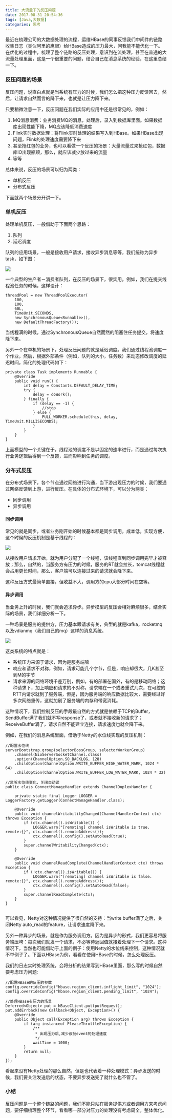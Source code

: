 ```yaml
---
title: 大流量下的反压问题
date: 2017-08-31 20:54:36
tags: [Java,大数据]
categories: 思考
---
```


最近在梳理公司的大数据处理的流程，运维HBase的同事反馈我们中间件的链路收集日志（类似阿里的鹰眼）给HBase造成的压力最大，问我能不能优化一下。在优化的过程中，梳理了整个链路的反压处理，意识到在流处理，甚至在普通的大流量处理里面，这是一个很重要的问题，结合自己在消息系统的经验，在这里总结一下。

### 反压问题的场景

反压问题，说直白点就是当系统有压力的时候，我们怎么把这种压力反馈回去，然后，让请求自然而言的降下来，也就是让压力降下来。

只要稍微注意一下，反压问题在我们实际的应用中还是很常见的，例如：

1. MQ消息消费：业务消费MQ的消息，处理后，录入到数据库里面。如果数据库出现性能下降，MQ应该降低消费速度
2. Flink实时数据处理：将Flink实时处理的结果写入到HBase。如果HBase出现问题，Flink的处理速度需要降下来
3. 甚至抢红包的业务，也可以看做一个反压的场景：大量流量过来抢红包，数据库IO出现瓶颈，那么，就应该减少放过来的流量
4. 等等

总体来说，反压的场景可以归为两类：

* 单机反压
* 分布式反压

下面就两个场景分开讲一下。

### 单机反压

处理单机反压，一般借助于下面两个思路：

1. 队列
2. 延迟调度

队列的应用场景，一般是接收用户请求，接收异步消息等等，我们统称为异步task，如下图：

![](/images/middleware/pressure-01.png)

一个典型的生产者－消费者队列，在反压的场景下，很实用。例如，我们在提交线程池任务的时候，这样设计：

```
threadPool = new ThreadPoolExecutor(
    100,
    100,
    60L,
    TimeUnit.SECONDS,
    new SynchronousQueue<Runnable>(),
    new DefaultThreadFactory());
```
当线程满的时候，通过SynchronousQueue自然而然的阻塞住任务提交，将速度降下来。

另外一个在单机的场景下，处理反压问题的就是延迟调度。我们通过线程池调度一个作业，然后，根据外部条件（例如，队列的大小，任务数）来动态修改调度的延迟时间，简化的处理代码如下：

```
private class Task implements Runnable {
    @Override
    public void run() {
        int delay = Constants.DEFAULT_DELAY_TIME;
        try {
            delay = doWork();
        } finally {
            if (delay == -1) {
                //stop
            } else {
                PULL_WORKER.schedule(this, delay, TimeUnit.MILLISECONDS);
            }
        }
    }
}
```

上面模型的一个关键在于，线程池的调度不是以固定的速率进行，而是通过每次执行业务逻辑后得到一个反馈，进而影响到任务的调度。


### 分布式反压

在分布式场景下，各个节点通过网络进行沟通，当下游出现压力的时候，我们要通过网络反馈到上游，进行反压。在具体的分布式环境下，可以分为两类：

* 同步调用
* 异步调用

#### 同步调用

常见的就是同步，或者业务刚开始的时候基本都是同步调用，成本低，实现方便，这个时候的反压机制是基于线程的：

![](/images/middleware/pressure-02.png)

从接收用户请求开始，就为用户分配了一个线程，该线程直到同步调用完毕才被释放；那么，自然的，当服务方有压力的时候，服务的RT就会拉长，tomcat线程就会占用更长时间，那么，客户端可以连接过来的请求就会降下来。

这种反压方式最简单直接，但收益不大，调用方的cpu大部分时间在空等。

#### 异步调用

当业务上升的时候，我们就会追求异步。异步模型的反压会相对麻烦很多，结合实际的场景，我们详细分析一下。

一种场景是服务的提供方，压力基本跟请求有关，典型的就是kafka，rocketmq以及vdianmq（我们自己的mq）这样的消息系统。

![](/images/middleware/pressure-02.png)

这类系统的特点就是：

* 系统压力来源于请求，因为是服务端嘛
* 响应和请求不对称，例如，请求可能几个字节，但是，响应却很大，几K甚至到M的字节
* 请求来源的网络环境千差万别，例如，有的部署在国外，有的是移动网络；这种请求下，加上响应和请求的不对称，请求端在一个或者重试几次，在可控的RTT内请求就到了服务端，但是，因为服务端的响应数据比较大，需要经过好多次网络重传，这就加剧了服务端的内存和带宽消耗。

这种情况下，我们控制反压的手段最自然的方式就是依赖于TCP的Buffer，SendBuffer满了我们就不写response了，或者就不接收新的请求了；ReceiveBuffer满了，请求自然不能建立连接，请求速度也就会降下来。

例如，在我们的消息系统里面，借助于Netty的水位线实现的反压机制：

```
//配置水位线
serverBootstrap.group(selectorBossGroup, selectorWorkerGroup)
    .channel(NioServerSocketChannel.class)
    .option(ChannelOption.SO_BACKLOG, 128)
    .childOption(ChannelOption.WRITE_BUFFER_HIGH_WATER_MARK, 1024 * 64)
    .childOption(ChannelOption.WRITE_BUFFER_LOW_WATER_MARK, 1024 * 32)

//监听水位线变化，关闭自动读
public class ConnectManageHandler extends ChannelDuplexHandler {

    private static final Logger LOGGER = LoggerFactory.getLogger(ConnectManageHandler.class);

    @Override
    public void channelWritabilityChanged(ChannelHandlerContext ctx) throws Exception {
        if (ctx.channel().isWritable()) {
            LOGGER.warn("[remoting] channel isWritable is true. remote:{}", ctx.channel().remoteAddress());
            ctx.channel().config().setAutoRead(true);
        }
        super.channelWritabilityChanged(ctx);
    }

    @Override
    public void channelReadComplete(ChannelHandlerContext ctx) throws Exception {
        if (!ctx.channel().isWritable()) {
            LOGGER.warn("[remoting] channel isWritable is false. remote:{}", ctx.channel().remoteAddress());
            ctx.channel().config().setAutoRead(false);
        }
        super.channelReadComplete(ctx);
    }
}    
    
```

可以看见，Netty对这种情况提供了很自然的支持：当write buffer满了之后，关闭Netty auto_read的feature，让请求速度降下来。

另外一种异步的场景，就是作为服务调用方。因为是异步的形式，我们更容易将服务端压垮：每次我们就发一个请求，不必等待返回值就接着处理下一个请求。这种情况下，当然也可能借助于上面的例子：使用Netty的水位线来控制，这种情况就不举例子了。下面以HBase为例，看看在使用HBase的时候，怎么处理反压。

我们的日志实时处理系统，会将分析的结果写到HBase里面，那么写的时候自然要考虑压力问题:

```
//配置HBase的反压的参数
config.overrideConfig("hbase.region_client.inflight_limit", "1024");
config.overrideConfig("hbase.region_client.pending_limit", "1024");
        
//处理HBase有压力的场景
Deferred<Object> put = hBaseClient.put(putRequest);
put.addErrback(new Callback<Object, Exception>() {
    @Override
    public Object call(Exception arg) throws Exception {
        if (arg instanceof PleaseThrottleException) {
            /**
             * 出现压力后,减少该批event的处理速度
             */
            waitTime = 1000;
        }
        return null;
    }
});        
```

看起来没有Netty处理的那么自然，但是也代表着一种处理模式：异步发送的时候，我们要关注发送后的状态，不要异步发送完了就什么也不管了。


### 小结

反压问题是一个整个链路的问题，我们不能只站在服务提供方或者调用方来考虑问题，要仔细梳理整个环节，看看哪一部分对压力的处理没有考虑周全，整体优化。